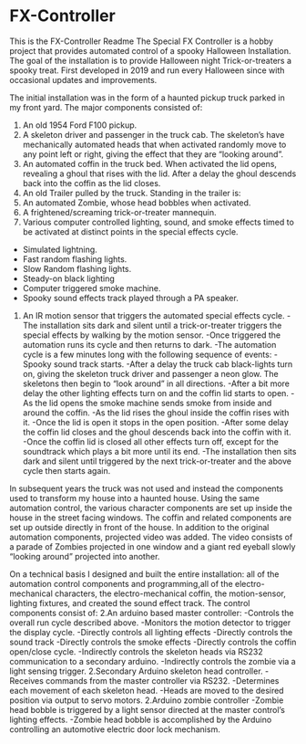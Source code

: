 # FX-Controller
This is the FX-Controller Readme
The Special FX Controller is a hobby project that provides automated control of a spooky Halloween Installation. The goal of the installation is to provide Halloween night Trick-or-treaters a spooky treat. First developed in 2019 and run every Halloween since with occasional updates and improvements.

The initial installation was in the form of a haunted pickup truck parked in my front yard. The major components consisted of:
1. An old 1954 Ford F100 pickup.
1. A skeleton driver and passenger in the truck cab. The skeleton’s have mechanically automated heads that when activated randomly move to any point left or right, giving the effect that they are “looking around”.
1. An automated coffin in the truck bed. When activated the lid opens, revealing a ghoul that rises with the lid. After a delay the ghoul descends back into the coffin as the lid closes.
1. An old Trailer pulled by the truck. Standing in the trailer is:
1. An automated Zombie, whose head bobbles when activated.
1. A frightened/screaming trick-or-treater mannequin.
1. Various computer controlled  lighting, sound, and smoke effects timed to be activated at distinct points in the special effects cycle. 
 - Simulated lightning.
 - Fast random flashing lights.
 - Slow Random flashing lights.
 - Steady-on black lighting
 - Computer triggered smoke machine.
 - Spooky sound effects track played through a PA speaker.
1. An IR motion sensor that triggers the automated special effects cycle.
-The installation sits dark and silent until a trick-or-treater triggers the special effects by walking by the motion sensor.
  -Once triggered the automation runs its cycle and then returns to dark.
-The automation cycle is a few minutes long with the following sequence of events:
  -Spooky sound track starts.
  -After a delay the truck cab black-lights turn on, giving the skeleton truck driver and passenger a neon glow. The skeletons then begin to  “look around” in all directions.
  -After a bit more delay the other lighting effects turn on and the coffin lid starts to open.
  -As the lid opens the smoke machine sends smoke from inside and around the coffin.
  -As the lid rises the ghoul inside the coffin rises with it.
  -Once the lid is open it stops in the open position.
  -After some delay the coffin lid closes and the ghoul descends back into the coffin with it.
  -Once the coffin lid is closed all other effects turn off, except for the soundtrack which plays a bit more until its end.
  -The installation then sits dark and silent until triggered by the next trick-or-treater and the above cycle then starts again.

In subsequent years the truck was not used and instead the components used to transform my house into a haunted house. Using the same automation control, the various character components are set up inside the house in the street facing windows. The coffin and related components are set up outside directly in front of the house. In addition to the original automation components, projected video was added. The video consists of a parade of Zombies projected in one window and a giant red eyeball slowly “looking around” projected into another.

On a technical basis I designed and built the entire installation: all of the automation control components and programming,all of the electro-mechanical characters, the electro-mechanical coffin, the motion-sensor, lighting fixtures, and created the sound effect track. The control components consist of:
2.An arduino based master controller:
-Controls the overall run cycle described above.
-Monitors the motion detector to trigger the display cycle.
-Directly controls all lighting effects
-Directly controls the sound track
-Directly controls the smoke effects
-Directly controls the coffin open/close cycle.
-Indirectly controls the skeleton heads via RS232 communication to a secondary arduino.
-Indirectly controls the zombie via a light sensing trigger.
2.Secondary Arduino skeleton head controller.
-Receives commands from the master controller via RS232.
-Determines each movement of each skeleton head.
-Heads are moved to the desired position via output to servo motors.
2.Arduino zombie controller
-Zombie head bobble is triggered by a light sensor directed at the master control’s lighting effects.
-Zombie head bobble is accomplished by the Arduino controlling an automotive electric door lock mechanism.
